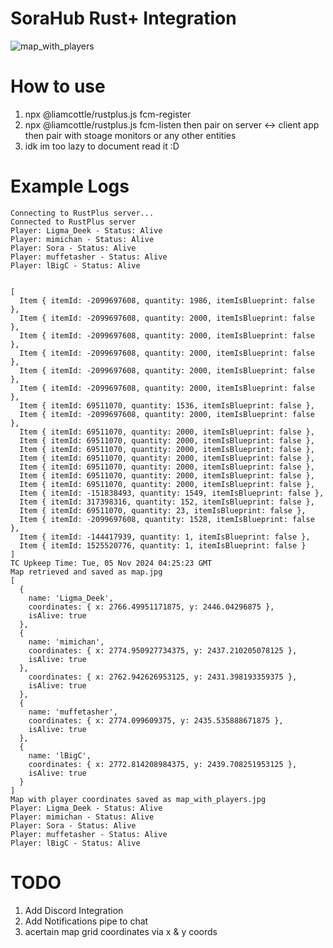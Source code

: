 # SoraHub Rust+ Integration 

![map_with_players](https://github.com/user-attachments/assets/bd69fcca-009c-4c46-891d-97587fe44040)
# How to use
1. npx @liamcottle/rustplus.js fcm-register
2. npx @liamcottle/rustplus.js fcm-listen
   then pair on server <-> client app then pair with stoage monitors or any other entities
3. idk im too lazy to document read it :D

# Example Logs
```
Connecting to RustPlus server...
Connected to RustPlus server
Player: Ligma_Deek - Status: Alive
Player: mimichan - Status: Alive
Player: Sora - Status: Alive
Player: muffetasher - Status: Alive
Player: lBigC - Status: Alive


[
  Item { itemId: -2099697608, quantity: 1986, itemIsBlueprint: false },
  Item { itemId: -2099697608, quantity: 2000, itemIsBlueprint: false },
  Item { itemId: -2099697608, quantity: 2000, itemIsBlueprint: false },
  Item { itemId: -2099697608, quantity: 2000, itemIsBlueprint: false },
  Item { itemId: -2099697608, quantity: 2000, itemIsBlueprint: false },
  Item { itemId: -2099697608, quantity: 2000, itemIsBlueprint: false },
  Item { itemId: 69511070, quantity: 1536, itemIsBlueprint: false },
  Item { itemId: -2099697608, quantity: 2000, itemIsBlueprint: false },
  Item { itemId: 69511070, quantity: 2000, itemIsBlueprint: false },
  Item { itemId: 69511070, quantity: 2000, itemIsBlueprint: false },
  Item { itemId: 69511070, quantity: 2000, itemIsBlueprint: false },
  Item { itemId: 69511070, quantity: 2000, itemIsBlueprint: false },
  Item { itemId: 69511070, quantity: 2000, itemIsBlueprint: false },
  Item { itemId: 69511070, quantity: 2000, itemIsBlueprint: false },
  Item { itemId: 69511070, quantity: 2000, itemIsBlueprint: false },
  Item { itemId: -151838493, quantity: 1549, itemIsBlueprint: false },
  Item { itemId: 317398316, quantity: 152, itemIsBlueprint: false },
  Item { itemId: 69511070, quantity: 23, itemIsBlueprint: false },
  Item { itemId: -2099697608, quantity: 1528, itemIsBlueprint: false },
  Item { itemId: -144417939, quantity: 1, itemIsBlueprint: false },
  Item { itemId: 1525520776, quantity: 1, itemIsBlueprint: false }
]
TC Upkeep Time: Tue, 05 Nov 2024 04:25:23 GMT
Map retrieved and saved as map.jpg
[
  {
    name: 'Ligma_Deek',
    coordinates: { x: 2766.49951171875, y: 2446.04296875 },
    isAlive: true
  },
  {
    name: 'mimichan',
    coordinates: { x: 2774.950927734375, y: 2437.210205078125 },
    isAlive: true
  },
    coordinates: { x: 2762.942626953125, y: 2431.398193359375 },
    isAlive: true
  },
  {
    name: 'muffetasher',
    coordinates: { x: 2774.099609375, y: 2435.535888671875 },
    isAlive: true
  },
  {
    name: 'lBigC',
    coordinates: { x: 2772.814208984375, y: 2439.708251953125 },
    isAlive: true
  }
]
Map with player coordinates saved as map_with_players.jpg
Player: Ligma_Deek - Status: Alive
Player: mimichan - Status: Alive
Player: Sora - Status: Alive
Player: muffetasher - Status: Alive
Player: lBigC - Status: Alive
```

# TODO
1. Add Discord Integration
2. Add Notifications pipe to chat
3. acertain map grid coordinates via x & y coords
